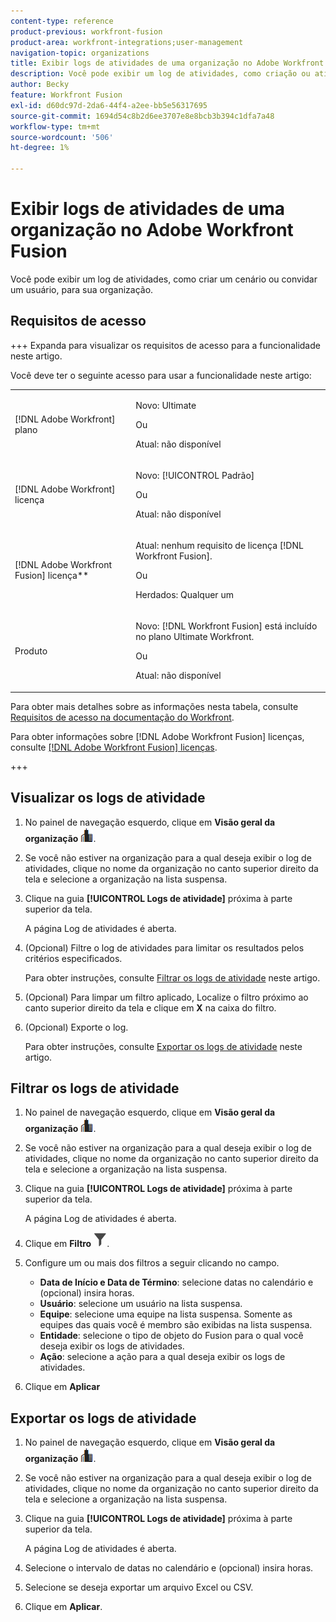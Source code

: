 ```yaml
---
content-type: reference
product-previous: workfront-fusion
product-area: workfront-integrations;user-management
navigation-topic: organizations
title: Exibir logs de atividades de uma organização no Adobe Workfront Fusion
description: Você pode exibir um log de atividades, como criação ou ativação de cenários, para sua organização.
author: Becky
feature: Workfront Fusion
exl-id: d60dc97d-2da6-44f4-a2ee-bb5e56317695
source-git-commit: 1694d54c8b2d6ee3707e8e8bcb3b394c1dfa7a48
workflow-type: tm+mt
source-wordcount: '506'
ht-degree: 1%

---
```


# Exibir logs de atividades de uma organização no Adobe Workfront Fusion

<!--Move to new repo-->

Você pode exibir um log de atividades, como criar um cenário ou convidar um usuário, para sua organização.

## Requisitos de acesso

+++ Expanda para visualizar os requisitos de acesso para a funcionalidade neste artigo.

Você deve ter o seguinte acesso para usar a funcionalidade neste artigo:

<table style="table-layout:auto">
 <col> 
 <col> 
 <tbody> 
  <tr> 
   <td role="rowheader">[!DNL Adobe Workfront] plano</td>
   <td> <p>Novo: Ultimate</p> <p>Ou</p> <p>Atual: não disponível</p></td> 
  </tr> 
  <tr data-mc-conditions=""> 
   <td role="rowheader">[!DNL Adobe Workfront] licença</td> 
   <td> <p>Novo: [!UICONTROL Padrão]</p><p>Ou</p><p>Atual: não disponível</p> </td> 
  </tr> 
  <tr> 
   <td role="rowheader">[!DNL Adobe Workfront Fusion] licença**</td> 
   <td>
   <p>Atual: nenhum requisito de licença [!DNL Workfront Fusion].</p>
   <p>Ou</p>
   <p>Herdados: Qualquer um </p>
   </td> 
  </tr> 
  <tr> 
   <td role="rowheader">Produto</td> 
   <td>
   <p>Novo: [!DNL Workfront Fusion] está incluído no plano Ultimate Workfront.</p> <p>Ou</p>
   <p>Atual: não disponível</p>
   </td> 
  </tr>
 </tbody> 
</table>

Para obter mais detalhes sobre as informações nesta tabela, consulte [Requisitos de acesso na documentação do Workfront](/help/quicksilver/administration-and-setup/add-users/access-levels-and-object-permissions/access-level-requirements-in-documentation.md).

Para obter informações sobre [!DNL Adobe Workfront Fusion] licenças, consulte [[!DNL Adobe Workfront Fusion] licenças](../../workfront-fusion/get-started/license-automation-vs-integration.md).

+++



## Visualizar os logs de atividade

1. No painel de navegação esquerdo, clique em **Visão geral da organização** ![ícone de visão geral da organização](assets/org-overview-icon.png).
1. Se você não estiver na organização para a qual deseja exibir o log de atividades, clique no nome da organização no canto superior direito da tela e selecione a organização na lista suspensa.
1. Clique na guia **[!UICONTROL Logs de atividade]** próxima à parte superior da tela.

   A página Log de atividades é aberta.
1. (Opcional) Filtre o log de atividades para limitar os resultados pelos critérios especificados.

   Para obter instruções, consulte [Filtrar os logs de atividade](#filter-the-activity-logs) neste artigo.
1. (Opcional) Para limpar um filtro aplicado, Localize o filtro próximo ao canto superior direito da tela e clique em **X** na caixa do filtro.
1. (Opcional) Exporte o log.

   Para obter instruções, consulte [Exportar os logs de atividade](#export-the-activity-logs) neste artigo.


## Filtrar os logs de atividade

1. No painel de navegação esquerdo, clique em **Visão geral da organização** ![ícone de visão geral da organização](assets/org-overview-icon.png).
1. Se você não estiver na organização para a qual deseja exibir o log de atividades, clique no nome da organização no canto superior direito da tela e selecione a organização na lista suspensa.
1. Clique na guia **[!UICONTROL Logs de atividade]** próxima à parte superior da tela.

   A página Log de atividades é aberta.
1. Clique em **Filtro** ![Ícone Filtro](assets/filter-activity-log.png).
1. Configure um ou mais dos filtros a seguir clicando no campo.

   * **Data de Início e Data de Término**: selecione datas no calendário e (opcional) insira horas.
   * **Usuário**: selecione um usuário na lista suspensa.
   * **Equipe**: selecione uma equipe na lista suspensa. Somente as equipes das quais você é membro são exibidas na lista suspensa.
   * **Entidade**: selecione o tipo de objeto do Fusion para o qual você deseja exibir os logs de atividades.
   * **Ação**: selecione a ação para a qual deseja exibir os logs de atividades.

1. Clique em **Aplicar**

## Exportar os logs de atividade

1. No painel de navegação esquerdo, clique em **Visão geral da organização** ![ícone de visão geral da organização](assets/org-overview-icon.png).
1. Se você não estiver na organização para a qual deseja exibir o log de atividades, clique no nome da organização no canto superior direito da tela e selecione a organização na lista suspensa.
1. Clique na guia **[!UICONTROL Logs de atividade]** próxima à parte superior da tela.

   A página Log de atividades é aberta.
1. Selecione o intervalo de datas no calendário e (opcional) insira horas.
1. Selecione se deseja exportar um arquivo Excel ou CSV.
1. Clique em **Aplicar**.

